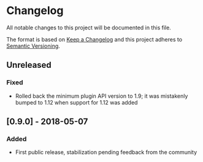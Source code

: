 # Changelog

All notable changes to this project will be documented in this file.

The format is based on [Keep a Changelog](http://keepachangelog.com/en/1.0.0/)
and this project adheres to [Semantic Versioning](http://semver.org/spec/v2.0.0.html).

## Unreleased

### Fixed

- Rolled back the minimum plugin API version to 1.9; it was mistakenly bumped to 1.12 when support for 1.12 was added

## [0.9.0] - 2018-05-07

### Added
- First public release, stabilization pending feedback from the community
